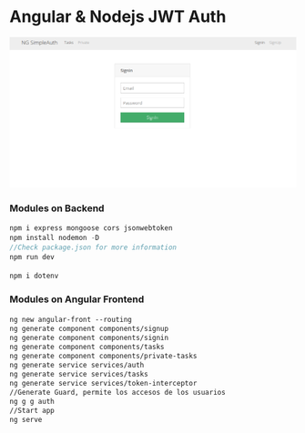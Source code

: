 # Angular & Nodejs JWT Auth

![](./screenshot.png)


### Modules on Backend

```javascript
npm i express mongoose cors jsonwebtoken
npm install nodemon -D
//Check package.json for more information
npm run dev

npm i dotenv
``` 

### Modules on Angular Frontend

```
ng new angular-front --routing
ng generate component components/signup
ng generate component components/signin
ng generate component components/tasks
ng generate component components/private-tasks
ng generate service services/auth
ng generate service services/tasks
ng generate service services/token-interceptor
//Generate Guard, permite los accesos de los usuarios
ng g g auth
//Start app
ng serve
``` 